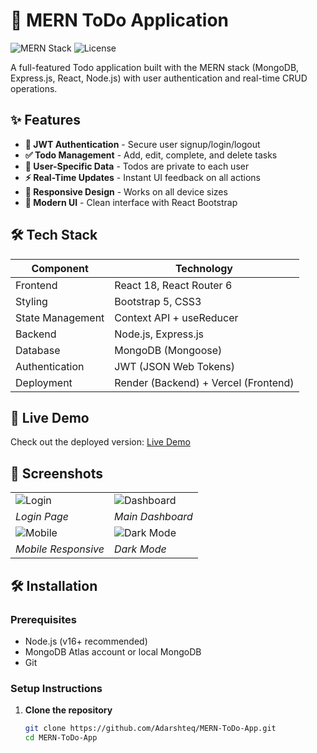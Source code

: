 # 📝 MERN ToDo Application

![MERN Stack](https://img.shields.io/badge/MERN-Stack-61DAFB?style=for-the-badge&logo=react&logoColor=white)
![License](https://img.shields.io/badge/License-MIT-blue?style=for-the-badge)

A full-featured Todo application built with the MERN stack (MongoDB, Express.js, React, Node.js) with user authentication and real-time CRUD operations.

## ✨ Features
- **🔐 JWT Authentication** - Secure user signup/login/logout
- **✅ Todo Management** - Add, edit, complete, and delete tasks
- **👤 User-Specific Data** - Todos are private to each user
- **⚡ Real-Time Updates** - Instant UI feedback on all actions
- **📱 Responsive Design** - Works on all device sizes
- **🎨 Modern UI** - Clean interface with React Bootstrap

## 🛠 Tech Stack
| Component       | Technology               |
|----------------|--------------------------|
| Frontend       | React 18, React Router 6 |
| Styling        | Bootstrap 5, CSS3        |
| State Management | Context API + useReducer|
| Backend        | Node.js, Express.js      |
| Database       | MongoDB (Mongoose)       |
| Authentication | JWT (JSON Web Tokens)    |
| Deployment     | Render (Backend) + Vercel (Frontend) |

## 🚀 Live Demo
Check out the deployed version: [Live Demo](https://your-deployed-link.com)

## 📸 Screenshots
| | |
|-|-|
| ![Login](https://via.placeholder.com/400x225/333/FFF?text=Login+Screen) | ![Dashboard](https://via.placeholder.com/400x225/333/FFF?text=Todo+Dashboard) |
| *Login Page* | *Main Dashboard* |
| ![Mobile](https://via.placeholder.com/200x400/333/FFF?text=Mobile+View) | ![Dark Mode](https://via.placeholder.com/400x225/222/FFF?text=Dark+Mode) |
| *Mobile Responsive* | *Dark Mode* |

## 🛠 Installation

### Prerequisites
- Node.js (v16+ recommended)
- MongoDB Atlas account or local MongoDB
- Git

### Setup Instructions

1. **Clone the repository**
   ```bash
   git clone https://github.com/Adarshteq/MERN-ToDo-App.git
   cd MERN-ToDo-App
